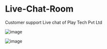 # Live-Chat-Room
Customer support Live chat of Play Tech Pvt Ltd

![image](https://user-images.githubusercontent.com/101235785/184452859-66ebb19c-8090-46ac-8df3-0e64fc1c8d87.png)

![image](https://user-images.githubusercontent.com/101235785/184452973-e5588ff4-4fb5-470a-aee3-87015b15ec6b.png)
